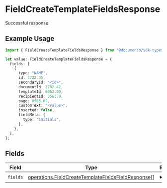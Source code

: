# FieldCreateTemplateFieldsResponse

Successful response

## Example Usage

```typescript
import { FieldCreateTemplateFieldsResponse } from "@documenso/sdk-typescript/models/operations";

let value: FieldCreateTemplateFieldsResponse = {
  fields: [
    {
      type: "NAME",
      id: 7722.35,
      secondaryId: "<id>",
      documentId: 2702.42,
      templateId: 6052.09,
      recipientId: 3563.9,
      page: 8565.69,
      customText: "<value>",
      inserted: false,
      fieldMeta: {
        type: "initials",
      },
    },
  ],
};
```

## Fields

| Field                                                                                                                    | Type                                                                                                                     | Required                                                                                                                 | Description                                                                                                              |
| ------------------------------------------------------------------------------------------------------------------------ | ------------------------------------------------------------------------------------------------------------------------ | ------------------------------------------------------------------------------------------------------------------------ | ------------------------------------------------------------------------------------------------------------------------ |
| `fields`                                                                                                                 | [operations.FieldCreateTemplateFieldsFieldResponse](../../models/operations/fieldcreatetemplatefieldsfieldresponse.md)[] | :heavy_check_mark:                                                                                                       | N/A                                                                                                                      |